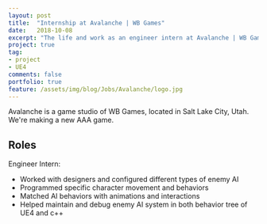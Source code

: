 ```yaml
---
layout: post
title:  "Internship at Avalanche | WB Games"
date:   2018-10-08
excerpt: "The life and work as an engineer intern at Avalanche | WB Games"
project: true
tag:
- project
- UE4
comments: false
portfolio: true
feature: /assets/img/blog/Jobs/Avalanche/logo.jpg
---
```

 
Avalanche is a game studio of WB Games, located in Salt Lake City, Utah. We're making a new AAA game.

## Roles
Engineer Intern:
* Worked with designers and configured different types of enemy AI
* Programmed specific character movement and behaviors
* Matched AI behaviors with animations and interactions
* Helped maintain and debug enemy AI system in both behavior tree of UE4 and c++